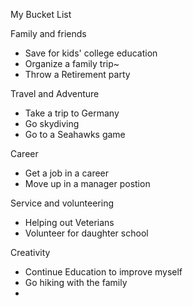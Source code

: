  My Bucket List

 Family and friends
 * Save for kids' college education
 * Organize a family trip~
 * Throw a Retirement party 

 Travel and Adventure
 * Take a trip to Germany
 * Go skydiving
 * Go to a Seahawks game
 
 Career
 * Get a job in a career
 * Move up in a manager postion

 Service and volunteering
 * Helping out Veterians
 * Volunteer for daughter school
 
 Creativity
* Continue Education to improve myself
* Go hiking with the family
* 
